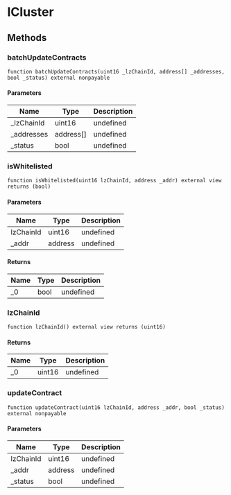 # ICluster









## Methods

### batchUpdateContracts

```solidity
function batchUpdateContracts(uint16 _lzChainId, address[] _addresses, bool _status) external nonpayable
```





#### Parameters

| Name | Type | Description |
|---|---|---|
| _lzChainId | uint16 | undefined |
| _addresses | address[] | undefined |
| _status | bool | undefined |

### isWhitelisted

```solidity
function isWhitelisted(uint16 lzChainId, address _addr) external view returns (bool)
```





#### Parameters

| Name | Type | Description |
|---|---|---|
| lzChainId | uint16 | undefined |
| _addr | address | undefined |

#### Returns

| Name | Type | Description |
|---|---|---|
| _0 | bool | undefined |

### lzChainId

```solidity
function lzChainId() external view returns (uint16)
```






#### Returns

| Name | Type | Description |
|---|---|---|
| _0 | uint16 | undefined |

### updateContract

```solidity
function updateContract(uint16 lzChainId, address _addr, bool _status) external nonpayable
```





#### Parameters

| Name | Type | Description |
|---|---|---|
| lzChainId | uint16 | undefined |
| _addr | address | undefined |
| _status | bool | undefined |




